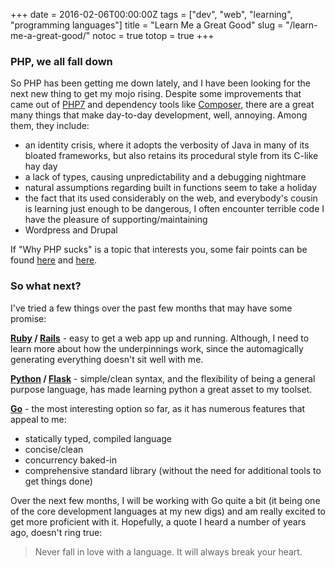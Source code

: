 +++
date = 2016-02-06T00:00:00Z
tags = ["dev", "web", "learning", "programming languages"]
title = "Learn Me a Great Good"
slug = "/learn-me-a-great-good/"
notoc = true
totop = true
+++

### PHP, we all fall down

So PHP has been getting me down lately, and I have been looking for the next new thing to get my mojo rising. Despite some improvements that came out of [PHP7](http://php.net/manual/en/migration70.new-features.php) and dependency tools like [Composer](https://getcomposer.org/), there are a great many things that make day-to-day development, well, annoying. Among them, they include:

* an identity crisis, where it adopts the verbosity of Java in many of its bloated frameworks, but also retains its procedural style from its C-like hay day
* a lack of types, causing unpredictability and a debugging nightmare
* natural assumptions regarding built in functions seem to take a holiday
* the fact that its used considerably on the web, and everybody's cousin is learning just enough to be dangerous, I often encounter terrible code I have the pleasure of supporting/maintaining
* Wordpress and Drupal

If "Why PHP sucks" is a topic that interests you, some fair points can be found [here](http://webonastick.com/php.html) and [here](https://whydoesitsuck.com/why-does-php-suck/).

### So what next?

I've tried a few things over the past few months that may have some promise:

**[Ruby](https://www.ruby-lang.org/en/) / [Rails](https://www.ruby-lang.org/en/)** - easy to get a web app up and running. Although, I need to learn more about how the underpinnings work, since the automagically generating everything doesn't sit well with me.

**[Python](https://www.python.org/) / [Flask](http://flask.pocoo.org/)** - simple/clean syntax, and the flexibility of being a general purpose language, has made learning python a great asset to my toolset.

**[Go](https://golang.org/)** - the most interesting option so far, as it has numerous features that appeal to me:

* statically typed, compiled language
* concise/clean
* concurrency baked-in
* comprehensive standard library (without the need for additional tools to get things done)

Over the next few months, I will be working with Go quite a bit (it being one of the core development languages at my new digs) and am really excited to get more proficient with it. Hopefully, a quote I heard a number of years ago, doesn't ring true:

> Never fall in love with a language. It will always break your heart.
